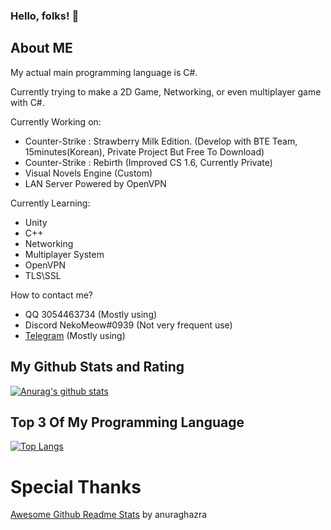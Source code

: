 ### Hello, folks! 👋

## About ME
My actual main programming language is C#.

Currently trying to make a 2D Game, Networking, or even multiplayer game with C#.

Currently Working on:
 - Counter-Strike : Strawberry Milk Edition. (Develop with BTE Team, 15minutes(Korean), Private Project But Free To Download)
 - Counter-Strike : Rebirth (Improved CS 1.6, Currently Private)
 - Visual Novels Engine (Custom)
 - LAN Server Powered by OpenVPN
 
Currently Learning:
 - Unity
 - C++
 - Networking
 - Multiplayer System
 - OpenVPN
 - TLS\SSL
 
How to contact me?
 - QQ 3054463734 (Mostly using)
 - Discord NekoMeow#0939 (Not very frequent use)
 - [Telegram](https://t.me/NekoMeow0708) (Mostly using)

## My Github Stats and Rating
[![Anurag's github stats](https://github-readme-stats.vercel.app/api?username=HowToDoThis&show_icons=true&theme=radical)](https://github.com/anuraghazra/github-readme-stats)

## Top 3 Of My Programming Language
[![Top Langs](https://github-readme-stats.vercel.app/api/top-langs/?username=HowToDoThis&langs_count=3)](https://github.com/anuraghazra/github-readme-stats)

# Special Thanks
[Awesome Github Readme Stats](https://github.com/anuraghazra/github-readme-stats) by anuraghazra


<!--
**HowToDoThis/HowToDoThis** is a ✨ _special_ ✨ repository because its `README.md` (this file) appears on your GitHub profile.

Here are some ideas to get you started:

- 🔭 I’m currently working on ...
- 🌱 I’m currently learning ...
- 👯 I’m looking to collaborate on ...
- 🤔 I’m looking for help with ...
- 💬 Ask me about ...
- 📫 How to reach me: ...
- 😄 Pronouns: ...
- ⚡ Fun fact: ...
-->
